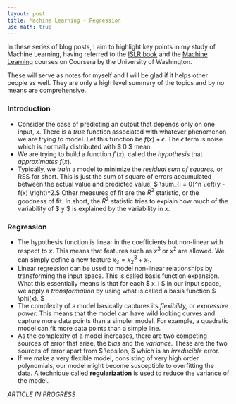 ```yaml
---
layout: post
title: Machine Learning - Regression
use_math: true
---
```


In these series of blog posts, I aim to highlight key points in my study of Machine Learning, having referred to the [ISLR book](http://www-bcf.usc.edu/~gareth/ISL/) and the [Machine Learning](https://www.coursera.org/specializations/machine-learning) courses on Coursera by the University of Washington. 

These will serve as notes for myself and I will be glad if it helps other people as well. They are only a high level summary of the topics and by no means are comprehensive.

### Introduction

*  Consider the case of predicting an output that depends only on one input, $x.$ There is a *true* function associated with whatever phenomenon we are trying to model. Let this function be $f(x) + \epsilon.$ The $\epsilon$ term is noise which is normally distributed with $ 0 $ mean. 
*  We are trying to build a function $f'(x),$ called the *hypothesis* that *approximates* $f(x).$ 
*  Typically, we *train* a model to minimize the *residual sum of squares,* or $\text{RSS}$ for short. This is just the sum of square of errors accumulated between the actual value and predicted value, $ \sum_{i = 0}^n \left(y - f(x) \right)^2.$ Other measures of fit are the $R^2$ statistic, or the goodness of fit. In short, the $R^2$ statistic tries to explain how much of the variability of $ y $ is explained by the variability in $x.$

### Regression
*  The hypothesis function is linear in the coefficients but non-linear with respect to $x.$ This means that features such as $x^3$ or $x^2$ are allowed. We can simply define a new feature $x_3 = x_2^3 + x_1.$
*  Linear regression can be used to model non-linear relationships by transforming the input space. This is called basis function expansion. What this essentially means is that for each $ x_i $ in our input space, we apply a *transformation* by using what is called a basis function $ \phi(x). $
*  The complexity of a model basically captures its *flexibility,* or *expressive power.* This means that the model can have wild looking curves and capture more data points than a simpler model. For example, a quadratic model can fit more data points than a simple line.
*  As the complexity of a model increases, there are two competing sources of error that arise, the *bias* and the *variance.* These are the two sources of error apart from $ \epsilon, $ which is an *irreducible* error.
*  If we make a very flexible model, consisting of very high order polynomials, our model might become susceptible to overfitting the data. A technique called **regularization** is used to reduce the variance of the model.

*ARTICLE IN PROGRESS*

